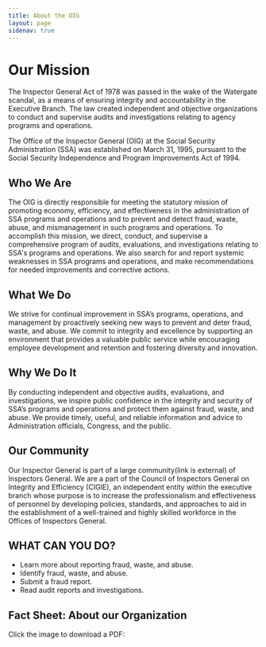 ```yaml
---
title: About the OIG
layout: page
sidenav: true
---
```


# Our Mission 

The Inspector General Act of 1978 was passed in the wake of the Watergate scandal, as a means of ensuring integrity and accountability in the Executive Branch. The law created independent and objective organizations to conduct and supervise audits and investigations relating to agency programs and operations.

The Office of the Inspector General (OIG) at the Social Security Administration (SSA) was established on March 31, 1995, pursuant to the Social Security Independence and Program Improvements Act of 1994.


## Who We Are 

The OIG is directly responsible for meeting the statutory mission of promoting economy, efficiency, and effectiveness in the administration of SSA programs and operations and to prevent and detect fraud, waste, abuse, and mismanagement in such programs and operations. To accomplish this mission, we direct, conduct, and supervise a comprehensive program of audits, evaluations, and investigations relating to SSA's programs and operations. We also search for and report systemic weaknesses in SSA programs and operations, and make recommendations for needed improvements and corrective actions.

## What We Do 

We strive for continual improvement in SSA’s programs, operations, and management by proactively seeking new ways to prevent and deter fraud, waste, and abuse. We commit to integrity and excellence by supporting an environment that provides a valuable public service while encouraging employee development and retention and fostering diversity and innovation.

## Why We Do It

By conducting independent and objective audits, evaluations, and investigations, we inspire public confidence in the integrity and security of SSA’s programs and operations and protect them against fraud, waste, and abuse. We provide timely, useful, and reliable information and advice to Administration officials, Congress, and the public.

## Our Community

Our Inspector General is part of a large community(link is external) of Inspectors General.  We are a part of the Council of Inspectors General on Integrity and Efficiency (CIGIE), an independent entity within the executive branch whose purpose is to increase the professionalism and effectiveness of personnel by developing policies, standards, and approaches to aid in the establishment of a well-trained and highly skilled workforce in the Offices of Inspectors General.

## WHAT CAN YOU DO?

* Learn more about reporting fraud, waste, and abuse.
* Identify fraud, waste, and abuse.
* Submit a fraud report. 
* Read audit reports and investigations. 

## Fact Sheet: About our Organization

Click the image to download a PDF: 

